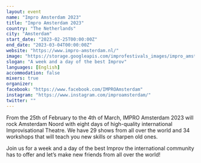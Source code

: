 ```yaml
---
layout: event
name: "Impro Amsterdam 2023"
title: "Impro Amsterdam 2023"
country: "The Netherlands"
city: "Amsterdam"
start_date: "2023-02-25T00:00:00Z"
end_date: "2023-03-04T00:00:00Z"
website: "https://www.impro-amsterdam.nl/"
image: "https://storage.googleapis.com/improfestivals_images/impro_amsterdam%20-%20Impro%20Festivals.png"
slogan: "A week and a day of the best Improv"
languages: [English]
accommodation: false
mixers: true
organizer: 
facebook: "https://www.facebook.com/IMPROAmsterdam"
instagram: "https://www.instagram.com/improamsterdam/"
twitter: ""
---
```


From the 25th of February to the 4th of March, IMPRO Amsterdam 2023 will rock Amsterdam Noord with eight days of high-quality international Improvisational Theatre. We have 29 shows from all over the world and 34 workshops that will teach you new skills or sharpen old ones. 

Join us for a week and a day of the best Improv the international community has to offer and let’s make new friends from all over the world!


